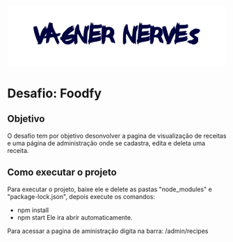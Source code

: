 <h1 align="center">
    <img alt="Vagner Nerves" src="https://github.com/VagnerNerves/bootcamp-launchbase-desafios-04/blob/master/imgs/VagnerNerves.png" />
</h1>

# Desafio: Foodfy


## Objetivo
  O desafio tem por objetivo desonvolver a pagina de visualização de receitas e uma página de administração onde se cadastra, edita e deleta uma receita.

## Como executar o projeto
Para executar o projeto, baixe ele e delete as pastas "node_modules" e "package-lock.json", depois execute os comandos:
- npm install
- npm start
Ele ira abrir automaticamente.

Para acessar a pagina de aministração digita na barra: /admin/recipes
 

